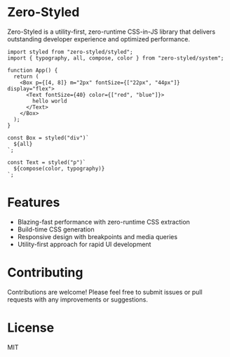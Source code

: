 # Zero-Styled

Zero-Styled is a utility-first, zero-runtime CSS-in-JS library that delivers outstanding developer experience and optimized performance.


```tsx
import styled from "zero-styled/styled";
import { typography, all, compose, color } from "zero-styled/system";

function App() {
  return (
    <Box p={[4, 8]} m="2px" fontSize={["22px", "44px"]} display="flex">
      <Text fontSize={40} color={["red", "blue"]}>
        hello world
      </Text>
    </Box>
  );
}

const Box = styled("div")`
  ${all}
`;

const Text = styled("p")`
  ${compose(color, typography)}
`;
```

# Features

- Blazing-fast performance with zero-runtime CSS extraction
- Build-time CSS generation
- Responsive design with breakpoints and media queries
- Utility-first approach for rapid UI development

# Contributing
Contributions are welcome! Please feel free to submit issues or pull requests with any improvements or suggestions.

# License
MIT
